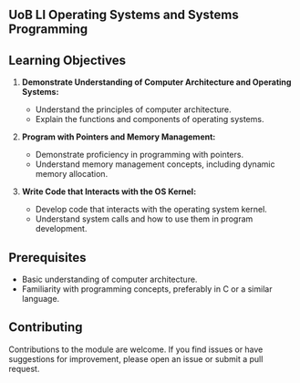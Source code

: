 ## UoB LI Operating Systems and Systems Programming


## Learning Objectives


1. **Demonstrate Understanding of Computer Architecture and Operating Systems:**
   - Understand the principles of computer architecture.
   - Explain the functions and components of operating systems.

2. **Program with Pointers and Memory Management:**
   - Demonstrate proficiency in programming with pointers.
   - Understand memory management concepts, including dynamic memory allocation.

3. **Write Code that Interacts with the OS Kernel:**
   - Develop code that interacts with the operating system kernel.
   - Understand system calls and how to use them in program development.

## Prerequisites

- Basic understanding of computer architecture.
- Familiarity with programming concepts, preferably in C or a similar language.

## Contributing

Contributions to the module are welcome. If you find issues or have suggestions for improvement, please open an issue or submit a pull request.
